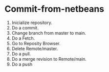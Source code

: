 # Commit-from-netbeans

1. Inicialize repository.
2. Do a commit.
3. Change branch from master to main.
4. Do a Fetch.
5. Go to Reposity Browser.
6. Delete Remote/master.
7. Do a pull.
8. Do a merge revision to Remote/main.
9. Do a push
